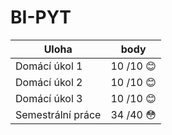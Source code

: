 # BI-PYT

|Uloha            | body  |
|-----------------|-------|
| Domácí úkol 1	| 10 /10 :blush:	|
| Domácí úkol 2	| 10 /10 :blush:	|
| Domácí úkol 3	| 10 /10 :blush:	|
| Semestrální práce	| 34 /40 :flushed:	|

